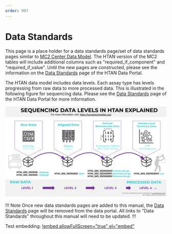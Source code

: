 ```yaml
---
order: 997
---
```


# Data Standards

This page is a place holder for a data standards page/set of data standards pages similar to [MC2 Center Data Model](https://mc2-center.github.io/data-models/).  The HTAN version of the MC2 tables will include additional columns such as "required_if_component" and "required_if_value".  Until the new pages are constructed, please see the information on the [Data Standards](https://humantumoratlas.org/standards) page of the HTAN Data Portal.

The HTAN data model includes data levels. Each assay type has levels progressing from raw data to more processed data.  This is illustrated in the following figure for sequencing data.  Please see the [Data Standards](https://humantumoratlas.org/standards) page of the HTAN Data Portal for more information.

![HTAN Sequencing Data levels](../img/sequencing_data_levels.svg)

!!! Note
Once new data standards pages are added to this manual, the [Data Standards](https://humantumoratlas.org/standards) page will be removed from the data portal.  All links to "Data Standards" throughout this manual will need to be updated.
!!!

Test embedding:
[!embed allowFullScreen="true" el="embed"](https://humantumoratlas.org/standards)